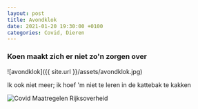 ```yaml
---
layout: post
title: Avondklok
date: 2021-01-20 19:30:00 +0100
categories: Covid, Dieren
---
```


### Koen maakt zich er niet zo'n zorgen over

![avondklok]({{ site.url }}/assets/avondklok.jpg)

Ik ook niet meer; ik hoef 'm niet te leren in de kattebak te kakken

![Covid Maatregelen Rijksoverheid](https://www.rijksoverheid.nl/actueel/nieuws/2021/01/20/lockdown-verder-aangescherpt-vanwege-zorgen-om-nieuwe-virusvarianten)
